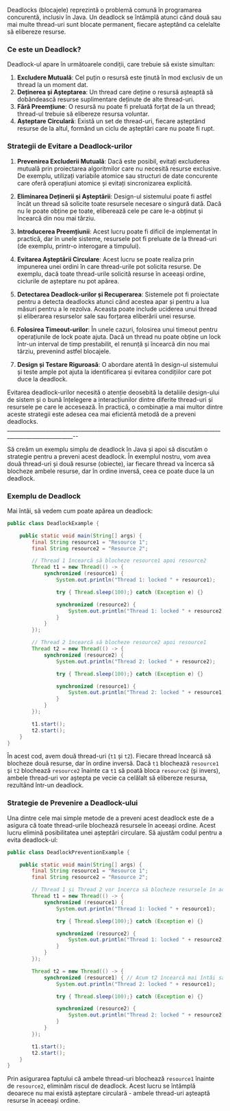Deadlocks (blocajele) reprezintă o problemă comună în programarea concurentă, inclusiv în Java. Un deadlock se întâmplă atunci când două sau mai multe thread-uri sunt blocate permanent, fiecare așteptând ca celelalte să elibereze resurse.

### Ce este un Deadlock?
Deadlock-ul apare în următoarele condiții, care trebuie să existe simultan:

1. **Excludere Mutuală**: Cel puțin o resursă este ținută în mod exclusiv de un thread la un moment dat.
2. **Deținerea și Așteptarea**: Un thread care deține o resursă așteaptă să dobândească resurse suplimentare deținute de alte thread-uri.
3. **Fără Preemțiune**: O resursă nu poate fi preluată forțat de la un thread; thread-ul trebuie să elibereze resursa voluntar.
4. **Așteptare Circulară**: Există un set de thread-uri, fiecare așteptând resurse de la altul, formând un ciclu de așteptări care nu poate fi rupt.

### Strategii de Evitare a Deadlock-urilor

1. **Prevenirea Excluderii Mutuală**: Dacă este posibil, evitați excluderea mutuală prin proiectarea algoritmilor care nu necesită resurse exclusive. De exemplu, utilizați variabile atomice sau structuri de date concurente care oferă operațiuni atomice și evitați sincronizarea explicită.

2. **Eliminarea Deținerii și Așteptării**: Design-ul sistemului poate fi astfel încât un thread să solicite toate resursele necesare o singură dată. Dacă nu le poate obține pe toate, eliberează cele pe care le-a obținut și încearcă din nou mai târziu.

3. **Introducerea Preemțiunii**: Acest lucru poate fi dificil de implementat în practică, dar în unele sisteme, resursele pot fi preluate de la thread-uri (de exemplu, printr-o interogare a timpului).

4. **Evitarea Așteptării Circulare**: Acest lucru se poate realiza prin impunerea unei ordini în care thread-urile pot solicita resurse. De exemplu, dacă toate thread-urile solicită resurse în aceeași ordine, ciclurile de așteptare nu pot apărea.

5. **Detectarea Deadlock-urilor și Recuperarea**: Sistemele pot fi proiectate pentru a detecta deadlocks atunci când acestea apar și pentru a lua măsuri pentru a le rezolva. Aceasta poate include uciderea unui thread și eliberarea resurselor sale sau forțarea eliberării unei resurse.

6. **Folosirea Timeout-urilor**: În unele cazuri, folosirea unui timeout pentru operațiunile de lock poate ajuta. Dacă un thread nu poate obține un lock într-un interval de timp prestabilit, el renunță și încearcă din nou mai târziu, prevenind astfel blocajele.

7. **Design și Testare Riguroasă**: O abordare atentă în design-ul sistemului și teste ample pot ajuta la identificarea și evitarea condițiilor care pot duce la deadlock.

Evitarea deadlock-urilor necesită o atenție deosebită la detaliile design-ului de sistem și o bună înțelegere a interacțiunilor dintre diferite thread-uri și resursele pe care le accesează. În practică, o combinație a mai multor dintre aceste strategii este adesea cea mai eficientă metodă de a preveni deadlocks.
______________________________________________________________________________________________________--


Să creăm un exemplu simplu de deadlock în Java și apoi să discutăm o strategie pentru a preveni acest deadlock. În exemplul nostru, vom avea două thread-uri și două resurse (obiecte), iar fiecare thread va încerca să blocheze ambele resurse, dar în ordine inversă, ceea ce poate duce la un deadlock.

### Exemplu de Deadlock

Mai întâi, să vedem cum poate apărea un deadlock:

```java
public class DeadlockExample {

    public static void main(String[] args) {
        final String resource1 = "Resource 1";
        final String resource2 = "Resource 2";

        // Thread 1 încearcă să blocheze resource1 apoi resource2
        Thread t1 = new Thread(() -> {
            synchronized (resource1) {
                System.out.println("Thread 1: locked " + resource1);

                try { Thread.sleep(100);} catch (Exception e) {}

                synchronized (resource2) {
                    System.out.println("Thread 1: locked " + resource2);
                }
            }
        });

        // Thread 2 încearcă să blocheze resource2 apoi resource1
        Thread t2 = new Thread(() -> {
            synchronized (resource2) {
                System.out.println("Thread 2: locked " + resource2);

                try { Thread.sleep(100);} catch (Exception e) {}

                synchronized (resource1) {
                    System.out.println("Thread 2: locked " + resource1);
                }
            }
        });

        t1.start();
        t2.start();
    }
}
```

În acest cod, avem două thread-uri (`t1` și `t2`). Fiecare thread încearcă să blocheze două resurse, dar în ordine inversă. Dacă `t1` blochează `resource1` și `t2` blochează `resource2` înainte ca `t1` să poată bloca `resource2` (și invers), ambele thread-uri vor aștepta pe vecie ca celălalt să elibereze resursa, rezultând într-un deadlock.

### Strategie de Prevenire a Deadlock-ului

Una dintre cele mai simple metode de a preveni acest deadlock este de a asigura că toate thread-urile blochează resursele în aceeași ordine. Acest lucru elimină posibilitatea unei așteptări circulare. Să ajustăm codul pentru a evita deadlock-ul:

```java
public class DeadlockPreventionExample {

    public static void main(String[] args) {
        final String resource1 = "Resource 1";
        final String resource2 = "Resource 2";

        // Thread 1 și Thread 2 vor încerca să blocheze resursele în aceeași ordine
        Thread t1 = new Thread(() -> {
            synchronized (resource1) {
                System.out.println("Thread 1: locked " + resource1);

                try { Thread.sleep(100);} catch (Exception e) {}

                synchronized (resource2) {
                    System.out.println("Thread 1: locked " + resource2);
                }
            }
        });

        Thread t2 = new Thread(() -> {
            synchronized (resource1) { // Acum t2 încearcă mai întâi să blocheze resource1
                System.out.println("Thread 2: locked " + resource1);

                try { Thread.sleep(100);} catch (Exception e) {}

                synchronized (resource2) {
                    System.out.println("Thread 2: locked " + resource2);
                }
            }
        });

        t1.start();
        t2.start();
    }
}
```

Prin asigurarea faptului că ambele thread-uri blochează `resource1` înainte de `resource2`, eliminăm riscul de deadlock. Acest lucru se întâmplă deoarece nu mai există așteptare circulară - ambele thread-uri așteaptă resurse în aceeași ordine.
